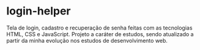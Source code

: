 # login-helper
Tela de login, cadastro e recuperação de senha feitas com as tecnologias HTML, CSS e JavaScript.
Projeto a caráter de estudos, sendo atualizado a partir da minha evolução nos estudos de desenvolvimento web.
